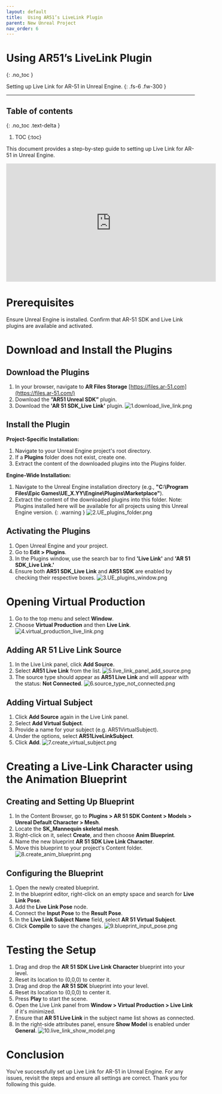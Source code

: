 ```yaml
---
layout: default
title:  Using AR51’s LiveLink Plugin
parent: New Unreal Project
nav_order: 6
---
```


#  Using AR51’s LiveLink Plugin
{: .no_toc }

Setting up Live Link for AR-51 in Unreal Engine.
{: .fs-6 .fw-300 }


---
## Table of contents
{: .no_toc .text-delta }

1. TOC
{:toc}


This document provides a step-by-step guide to setting up Live Link for AR-51 in Unreal Engine. 
<iframe width="560" height="315" src="https://www.youtube.com/embed/aSO3yDgI0fE" frameborder="0" allowfullscreen></iframe>


# Prerequisites
Ensure Unreal Engine is installed.
Confirm that AR-51 SDK and Live Link plugins are available and activated.



# Download and Install the Plugins
## Download the Plugins
1. In your browser, navigate to **AR Files Storage** [https://files.ar-51.com](https://files.ar-51.com/) 
2. Download the **”AR51 Unreal SDK”** plugin. 
3. Download the **'AR 51 SDK_Live Link'** plugin.
![1.download_live_link.png](/assets/images/live_link_unreal/1.download_live_link.png)

## Install the Plugin
**Project-Specific Installation:**
1. Navigate to your Unreal Engine project's root directory.
2. If a **Plugins** folder does not exist, create one.
3. Extract the content of the downloaded plugins into the Plugins folder.

**Engine-Wide Installation:**
1. Navigate to the Unreal Engine installation directory (e.g., **"C:\Program Files\Epic Games\UE_X.YY\Engine\Plugins\Marketplace\"**).
2.  Extract the content of the downloaded plugins into this folder. 
    Note: Plugins installed here will be available for all projects using this Unreal Engine version.
    {: .warning }
![2.UE_plugins_folder.png](/assets/images/live_link_unreal/2.UE_plugins_folder.png)

## Activating the Plugins
1. Open Unreal Engine and your project.
2. Go to **Edit > Plugins**.
3. In the Plugins window, use the search bar to find **'Live Link'** and **'AR 51 SDK_Live Link.'**
4. Ensure both **AR51 SDK_Live Link** and **AR51 SDK** are enabled by checking their respective boxes.
![3.UE_plugins_window.png](/assets/images/live_link_unreal/3.UE_plugins_window.png)

# Opening Virtual Production

1. Go to the top menu and select **Window**.
2. Choose **Virtual Production** and then **Live Link**.
![4.virtual_production_live_link.png](/assets/images/live_link_unreal/4.virtual_production_live_link.png)

## Adding AR 51 Live Link Source

1. In the Live Link panel, click **Add Source**.
2. Select **AR51 Live Link** from the list.
![5.live_link_panel_add_source.png](/assets/images/live_link_unreal/5.live_link_panel_add_source.png)
3. The source type should appear as **AR51 Live Link** and will appear with the status: **Not Connected**.
![6.source_type_not_connected.png](/assets/images/live_link_unreal/6.source_type_not_connected.png)

## Adding Virtual Subject
1. Click **Add Source** again in the Live Link panel.
2. Select **Add Virtual Subject**.
3. Provide a name for your subject (e.g. AR51VirtualSubject).
4. Under the options, select **AR51LiveLinkSubject**.
5. Click **Add**.
![7.create_virtual_subject.png](/assets/images/live_link_unreal/7.create_virtual_subject.png)

# Creating a Live-Link Character using the Animation Blueprint
## Creating and Setting Up Blueprint
1. In the Content Browser, go to **Plugins > AR 51 SDK Content > Models > Unreal Default Character > Mesh**.
2. Locate the **SK_Mannequin skeletal mesh**.
3. Right-click on it, select **Create**, and then choose **Anim Blueprint**.
4. Name the new blueprint **AR 51 SDK Live Link Character**.
5. Move this blueprint to your project's Content folder.
![8.create_anim_blueprint.png](/assets/images/live_link_unreal/8.create_anim_blueprint.png)

## Configuring the Blueprint
1. Open the newly created blueprint.
2. In the blueprint editor, right-click on an empty space and search for **Live Link Pose**.
3. Add the **Live Link Pose** node.
4. Connect the **Input Pose** to the **Result Pose**.
5. In the **Live Link Subject Name** field, select **AR 51 Virtual Subject**.
6. Click **Compile** to save the changes.
![9.blueprint_input_pose.png](/assets/images/live_link_unreal/9.blueprint_input_pose.png)


# Testing the Setup
1. Drag and drop the **AR 51 SDK Live Link Character** blueprint into your level.
2. Reset its location to (0,0,0) to center it.
3. Drag and drop the **AR 51 SDK** blueprint into your level.
4. Reset its location to (0,0,0) to center it.
5. Press **Play** to start the scene.
6. Open the Live Link panel from **Window > Virtual Production > Live Link** if it's minimized.
7. Ensure that **AR 51 Live Link** in the subject name list shows as connected.
8. In the right-side attributes panel, ensure **Show Model** is enabled under **General**.
![10.live_link_show_model.png](/assets/images/live_link_unreal/10.live_link_show_model.png)


# Conclusion
You've successfully set up Live Link for AR-51 in Unreal Engine. For any issues, revisit the steps and ensure all settings are correct. Thank you for following this guide.
